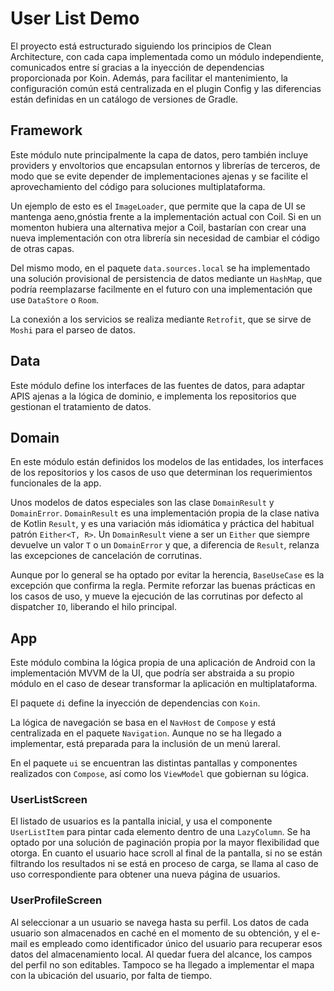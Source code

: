 # User List Demo

El proyecto está estructurado siguiendo los principios de Clean Architecture, con cada capa implementada como un módulo independiente, comunicados entre sí gracias a la inyección de dependencias proporcionada por Koin.
Además, para facilitar el mantenimiento, la configuración común está centralizada en el plugin Config y las diferencias están definidas en un catálogo de versiones de Gradle.

## Framework

Este módulo nute principalmente la capa de datos, pero también incluye providers y envoltorios que encapsulan entornos y librerías de terceros, de modo que se evite depender de implementaciones ajenas y se facilite el aprovechamiento del código para soluciones multiplataforma.

Un ejemplo de esto es el `ImageLoader`, que permite que la capa de UI se mantenga aeno,gnóstia frente a la implementación actual con Coil. Si en un momenton hubiera una alternativa mejor a Coil, bastarían con crear una nueva implementación con otra librería sin necesidad de cambiar el código de otras capas.

Del mismo modo, en el paquete `data.sources.local` se ha implementado una solución provisional de persistencia de datos mediante un `HashMap`, que podría reemplazarse facilmente en el futuro con una implementación que use `DataStore` o `Room`.

La conexión a los servicios se realiza mediante `Retrofit`, que se sirve de `Moshi` para el parseo de datos.

## Data

Este módulo define los interfaces de las fuentes de datos, para adaptar APIS ajenas a la lógica de dominio, e implementa los repositorios que gestionan el tratamiento de datos.

## Domain

En este módulo están definidos los modelos de las entidades, los interfaces de los repositorios y los casos de uso que determinan los requerimientos funcionales de la app.

Unos modelos de datos especiales son las clase `DomainResult` y `DomainError`. `DomainResult` es una implementación propia de la clase nativa de Kotlin `Result`, y es una variación más idiomática y práctica del habitual patrón `Either<T, R>`. 
Un `DomainResult` viene a ser un `Either` que siempre devuelve un valor `T` o un `DomainError` y que, a diferencia de `Result`, relanza las excepciones de cancelación de corrutinas.

Aunque por lo general se ha optado por evitar la herencia, `BaseUseCase` es la excepción que confirma la regla. Permite reforzar las buenas prácticas en los casos de uso, y mueve la ejecución de las corrutinas por defecto al dispatcher `IO`, liberando el hilo principal.

## App

Este módulo combina la lógica propia de una aplicación de Android con la implementación MVVM de la UI, que podría ser abstraida a su propio módulo en el caso de desear transformar la aplicación en multiplataforma.

El paquete `di` define la inyección de dependencias con `Koin`.

La lógica de navegación se basa en el `NavHost` de `Compose` y está centralizada en el paquete `Navigation`. Aunque no se ha llegado a implementar, está preparada para la inclusión de un menú lareral.

En el paquete `ui` se encuentran las distintas pantallas y componentes realizados con `Compose`, así como los `ViewModel` que gobiernan su lógica.

### UserListScreen

El listado de usuarios es la pantalla inicial, y usa el componente `UserListItem` para pintar cada elemento dentro de una `LazyColumn`. 
Se ha optado por una solución de paginación propia por la mayor flexibilidad que otorga. En cuanto el usuario hace scroll al final de la pantalla, si no se están filtrando los resultados ni se está en proceso de carga, se llama al caso de uso correspondiente para obtener una nueva página de usuarios.

### UserProfileScreen

Al seleccionar a un usuario se navega hasta su perfil. Los datos de cada usuario son almacenados en caché en el momento de su obtención, y el e-mail es empleado como identificador único del usuario para recuperar esos datos del almacenamiento local.
Al quedar fuera del alcance, los campos del perfil no son editables. Tampoco se ha llegado a implementar el mapa con la ubicación del usuario, por falta de tiempo.

